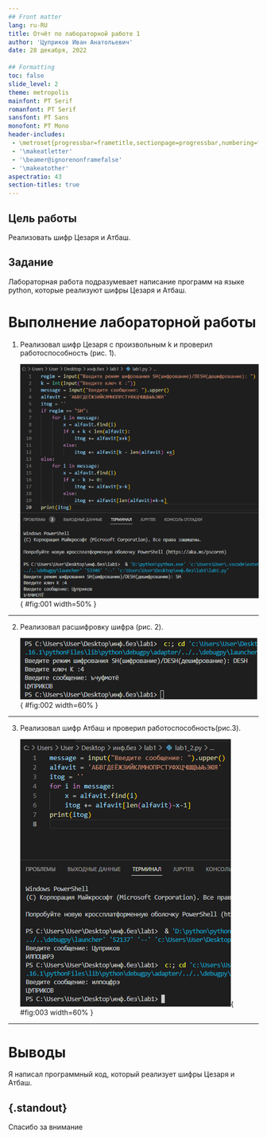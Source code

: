 ```yaml
---
## Front matter
lang: ru-RU
title: Отчёт по лабораторной работе 1
author: 'Цуприков Иван Анатольевич'
date: 28 декабря, 2022

## Formatting
toc: false
slide_level: 2
theme: metropolis
mainfont: PT Serif
romanfont: PT Serif
sansfont: PT Sans
monofont: PT Mono
header-includes: 
 - \metroset{progressbar=frametitle,sectionpage=progressbar,numbering=fraction}
 - '\makeatletter'
 - '\beamer@ignorenonframefalse'
 - '\makeatother'
aspectratio: 43
section-titles: true
---
```


## Цель работы

Реализовать шифр Цезаря и Атбаш.

## Задание

Лабораторная работа подразумевает написание программ на языке python, которые реализуют шифры Цезаря и Атбаш.

# Выполнение лабораторной работы

1. Реализовал шифр Цезаря с произвольным k и проверил работоспособность (рис. 1).

   ![рис.1. Цезарь](images/1.png){ #fig:001 width=50% }

---

2. Реализовал расшифровку шифра (рис. 2).

   ![рис.2. Расшифровка.](images/2.png){ #fig:002 width=60% }

---

3. Реализовал шифр Атбаш и проверил работоспособность(рис.3).

   ![рис.3. Атбаш](images/3.png){ #fig:003 width=60% }

---

# Выводы

Я написал программный код, который реализует шифры Цезаря и Атбаш.


## {.standout}

Спасибо за внимание

